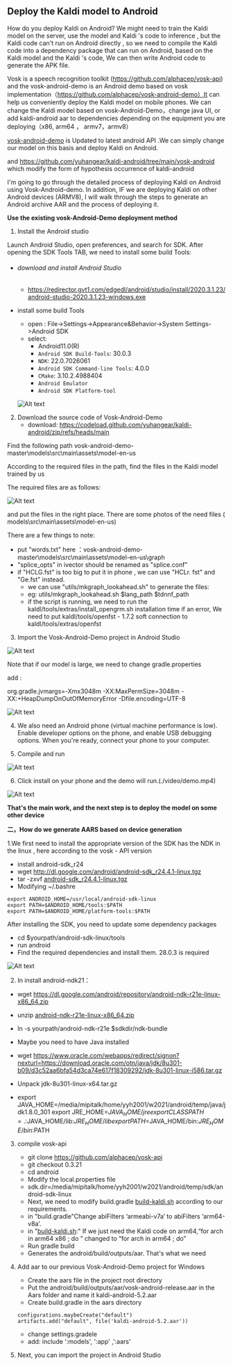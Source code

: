 ## Deploy the Kaldi model to Android

How do you deploy Kaldi on Android? We might need to train the Kaldi model on the server, use the model and Kaldi 's code to inference , but the Kaldi code can't run on Android directly , so we need to compile the Kaldi code into a dependency package that can run on Android, based on the Kaldi model and the Kaldi 's code, We can then write Android code to generate the APK file.

Vosk is a speech recognition toolkit (https://github.com/alphacep/vosk-api)  and the vosk-android-demo is an Android demo based on vosk implementation（https://github.com/alphacep/vosk-android-demo）It can help us conveniently deploy the Kaldi model on mobile phones. We can change the Kaldi model based on vosk-Android-Demo，change java UI, or add kaldi-android aar to dependencies depending on the equipment you are deploying（x86, arm64 ， armv7，armv8）

[vosk-android-demo](https://github.com/alphacep/vosk-android-demo) is Updated to latest android API .We can simply change our model on this basis and deploy Kaldi on Android.

and https://github.com/yuhangear/kaldi-android/tree/main/vosk-android which modify the form of hypothesis occurrence of kaldi-android

I'm going to go through the detailed process of deploying Kaldi on Android using Vosk-Android-demo. In addition, IF we are deploying Kaldi on other Android devices (ARMV8), I will walk through the steps to generate an Android archive AAR and the process of deploying it.



**Use the existing vosk-Android-Demo deployment method**

1. Install the Android studio 

Launch Android Studio, open preferences, and search for SDK. After opening the SDK Tools TAB, we need to install some build Tools:

- ###### download and install Android Studio

  - https://redirector.gvt1.com/edgedl/android/studio/install/2020.3.1.23/android-studio-2020.3.1.23-windows.exe

- install some build Tools

  - open : File->Settings->Appearance&Behavior->System Settings->Android SDK
  - select:
    - Android11.0(R)
    - `Android SDK Build-Tools`: 30.0.3
    - `NDK`: 22.0.7026061
    - `Android SDK Command-line Tools`: 4.0.0
    - `CMake`: 3.10.2.4988404
    - `Android Emulator`
    - `Android SDK Platform-tool`

  ![Alt text](https://github.com/yuhangear/kaldi-android/blob/main/img/1.png)

2. Download the source code of Vosk-Android-Demo
   - download: https://codeload.github.com/yuhangear/kaldi-android/zip/refs/heads/main

Find the following path vosk-android-demo-master\models\src\main\assets\model-en-us

According to the required files in the path, find the files in the Kaldi model trained by us

The required files are as follows:

![Alt text](https://github.com/yuhangear/kaldi-android/blob/main/img/2.png)

and put the files in the right place. There are some photos of the need files ( models\src\main\assets\model-en-us)

There are a few things to note:

- put "words.txt" here ：vosk-android-demo-master\models\src\main\assets\model-en-us\graph
- "splice_opts" in ivector should be renamed as "splice.conf"
- if "HCLG.fst" is too big to put it in phone , we can use "HCLr. fst" and "Ge.fst" instead.
  - we can use "utils/mkgraph_lookahead.sh" to generate the files: 
  - eg: utils/mkgraph_lookahead.sh  $lang_path $tdnnf_path
  - if the script is running, we need to run the kaldl/tools/extras/install_opengrm.sh  installation time if an error, We need to put kaldl/tools/openfst - 1.7.2 soft connection to kaldl/tools/extras/openfst

3. Import the Vosk-Android-Demo project in Android Studio

![Alt text](https://github.com/yuhangear/kaldi-android/blob/main/img/3.png)

Note that if our model is large, we need to change gradle.properties

add :

org.gradle.jvmargs=-Xmx3048m -XX:MaxPermSize=3048m -XX:+HeapDumpOnOutOfMemoryError -Dfile.encoding=UTF-8

![Alt text](https://github.com/yuhangear/kaldi-android/blob/main/img/4.png)

4. We also need an Android phone (virtual machine performance is low). Enable developer options on the phone, and enable USB debugging options. When you're ready, connect your phone to your computer.

5. Compile and run

![Alt text](https://github.com/yuhangear/kaldi-android/blob/main/img/5.png)

6. Click install on your phone and the demo will run.(./video/demo.mp4)

![Alt text](https://github.com/yuhangear/kaldi-android/blob/main/img/6.png)







**That's the main work, and the next step is to deploy the model on some other device**

**二，How do we generate AARS based on device generation**

1.We first need to install the appropriate version of the SDK has the NDK in the linux , here according to the vosk - API version 

- install android-sdk_r24
- wget http://dl.google.com/android/android-sdk_r24.4.1-linux.tgz
- tar -zxvf [android-sdk_r24.4.1-linux.tgz](http://dl.google.com/android/android-sdk_r24.4.1-linux.tgz)
- Modifying  ~/.bashre

```
export ANDROID_HOME=/usr/local/android-sdk-linux
export PATH=$ANDROID_HOME/tools:$PATH
export PATH=$ANDROID_HOME/platform-tools:$PATH
```

After installing the SDK, you need to update some dependency packages

+ cd  $yourpath/android-sdk-linux/tools
+ run android
+ Find the required dependencies and install them. 28.0.3 is required

![Alt text](https://github.com/yuhangear/kaldi-android/blob/main/img/7.png)

2.  In install android-ndk21：

+ wget https://dl.google.com/android/repository/android-ndk-r21e-linux-x86_64.zip

+ unzip  [android-ndk-r21e-linux-x86_64.zip](https://dl.google.com/android/repository/android-ndk-r21e-linux-x86_64.zip)

+ ln -s yourpath/android-ndk-r21e  $sdkdir/ndk-bundle

+ Maybe  you need to have Java installed

+ wget  https://www.oracle.com/webapps/redirect/signon?nexturl=https://download.oracle.com/otn/java/jdk/8u301-b09/d3c52aa6bfa54d3ca74e617f18309292/jdk-8u301-linux-i586.tar.gz

+ Unpack jdk-8u301-linux-x64.tar.gz

+ export JAVA_HOME=/media/mipitalk/home/yyh2001/w2021/android/temp/java/jdk1.8.0_301 export JRE_HOME=$JAVA_HOME/jre export CLASSPATH=.:$JAVA_HOME/lib:$JRE_HOME/lib export PATH=$JAVA_HOME/bin:$JRE_HOME/bin:$PATH



3. compile vosk-api

   + git clone https://github.com/alphacep/vosk-api
   + git checkout 0.3.21
   + cd android
   + Modify the local.properties file
   + sdk.dir=/media/mipitalk/home/yyh2001/w2021/android/temp/sdk/android-sdk-linux
   + Next, we need to modify build.gradle [build-kaldi.sh](http://build-kaldi.sh/) according to our requirements.
   +  in "build.gradle"Change abiFilters ‘armeabi-v7a’ to abiFilters ‘arm64-v8a’.
   + in "[build-kaldi.sh](http://build-kaldi.sh/):" If we just need the Kaldi code on arm64,“for arch in arm64 x86 ; do ” changed to “for arch in arm64  ; do”
   + Run gradle build
   + Generates the android/build/outputs/aar. That's what we need

4. Add aar to our previous Vosk-Android-Demo project for Windows

   - Create the aars file in the project root directory
   - Put the android/build/outputs/aar/vosk-android-release.aar in the Aars folder and name it kaldi-android-5.2.aar
   - Create build.gradle in the aars directory

   ```
   configurations.maybeCreate("default")
   artifacts.add("default", file('kaldi-android-5.2.aar'))
   ```

   - change settings.gradele 
   - add: include ':models', ':app' ,':aars'

5. Next, you can import the project in Android Studio



